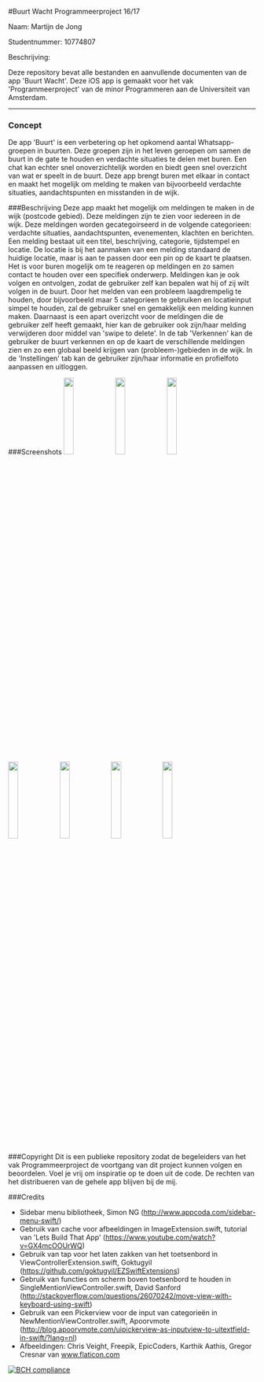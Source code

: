 #Buurt Wacht
Programmeerproject 16/17

Naam: Martijn de Jong

Studentnummer: 10774807

Beschrijving:

Deze repository bevat alle bestanden en aanvullende documenten van de app 'Buurt Wacht'. Deze iOS app is gemaakt voor het vak 'Programmeerproject' van de minor Programmeren aan de Universiteit van Amsterdam.

---
### Concept
De app 'Buurt' is een verbetering op het opkomend aantal Whatsapp-groepen in buurten. Deze groepen zijn in het leven geroepen om samen de buurt in de gate te houden en verdachte situaties te delen met buren. Een chat kan echter snel onoverzichtelijk worden en biedt geen snel overzicht van wat er speelt in de buurt. Deze app brengt buren met elkaar in contact en maakt het mogelijk om melding te maken van bijvoorbeeld verdachte situaties, aandachtspunten en misstanden in de wijk.


###Beschrijving
Deze app maakt het mogelijk om meldingen te maken in de wijk (postcode gebied). Deze meldingen zijn te zien voor iedereen in de wijk. Deze meldingen worden gecategoirseerd in de volgende categorieen: verdachte situaties, aandachtspunten, evenementen, klachten en berichten. Een melding bestaat uit een titel, beschrijving, categorie, tijdstempel en locatie. De locatie is bij het aanmaken van een melding standaard de huidige locatie, maar is aan te passen door een pin op de kaart te plaatsen. Het is voor buren mogelijk om te reageren op meldingen en zo samen contact te houden over een specifiek onderwerp. Meldingen kan je ook volgen en ontvolgen, zodat de gebruiker zelf kan bepalen wat hij of zij wilt volgen in de buurt. Door het melden van een probleem laagdrempelig te houden, door bijvoorbeeld maar 5 categorieen te gebruiken en locatieinput simpel te houden, zal de gebruiker snel en gemakkelijk een melding kunnen maken. Daarnaast is een apart overizcht voor de meldingen die de gebruiker zelf heeft gemaakt, hier kan de gebruiker ook zijn/haar melding verwijderen door middel van 'swipe to delete'. In de tab 'Verkennen' kan de gebruiker de buurt verkennen en op de kaart de verschillende meldingen zien en zo een globaal beeld krijgen van (probleem-)gebieden in de wijk. In de 'Instellingen' tab kan de gebruiker zijn/haar informatie en profielfoto aanpassen en uitloggen.


###Screenshots
<img src="https://github.com/Martijn66/progproject/blob/master/doc/27.png" width=20%>
<img src="https://github.com/Martijn66/progproject/blob/master/doc/21.png" width=20%>
<img src="https://github.com/Martijn66/progproject/blob/master/doc/22.png" width=20%>
<img src="https://github.com/Martijn66/progproject/blob/master/doc/23.png" width=20%>
<img src="https://github.com/Martijn66/progproject/blob/master/doc/24.png" width=20%>
<img src="https://github.com/Martijn66/progproject/blob/master/doc/25.png" width=20%>
<img src="https://github.com/Martijn66/progproject/blob/master/doc/26.png" width=20%>


###Copyright
Dit is een publieke repository zodat de begeleiders van het vak Programmeerproject de voortgang van dit project kunnen volgen en beoordelen. Voel je vrij om inspiratie op te doen uit de code. De rechten van het distribueren van de gehele app blijven bij de mij.


###Credits
- Sidebar menu bibliotheek, Simon NG (http://www.appcoda.com/sidebar-menu-swift/)
- Gebruik van cache voor afbeeldingen in ImageExtension.swift, tutorial van 'Lets Build That App' (https://www.youtube.com/watch?v=GX4mcOOUrWQ)
- Gebruik van tap voor het laten zakken van het toetsenbord in ViewControllerExtension.swift, Goktugyil (https://github.com/goktugyil/EZSwiftExtensions)
- Gebruik van functies om scherm boven toetsenbord te houden in SingleMentionViewController.swift, David Sanford (http://stackoverflow.com/questions/26070242/move-view-with-keyboard-using-swift)
- Gebruik van een Pickerview voor de input van categorieën in NewMentionViewController.swift, Apoorvmote (http://blog.apoorvmote.com/uipickerview-as-inputview-to-uitextfield-in-swift/?lang=nl)
- Afbeeldingen: Chris Veight, Freepik, EpicCoders, Karthik Aathis, Gregor Cresnar van www.flaticon.com 


[![BCH compliance](https://bettercodehub.com/edge/badge/Martijn66/progproject)](https://bettercodehub.com)
